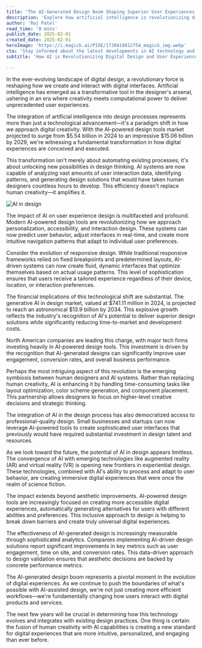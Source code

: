 ```yaml
---
title: 'The AI-Generated Design Boom Shaping Superior User Experiences'
description: 'Explore how artificial intelligence is revolutionizing digital design and user experience. From market projections showing explosive growth to the emerging symbiosis between human designers and AI systems, discover how this technological shift is creating more intuitive, personalized, and engaging digital experiences.'
author: 'Raj Patel'
read_time: '8 mins'
publish_date: 2025-02-01
created_date: 2025-02-01
heroImage: 'https://i.magick.ai/PIXE/1738419812754_magick_img.webp'
cta: 'Stay informed about the latest developments in AI technology and join our growing community of tech enthusiasts!'
subtitle: 'How AI is Revolutionizing Digital Design and User Experience'

---
```


In the ever-evolving landscape of digital design, a revolutionary force is reshaping how we create and interact with digital interfaces. Artificial intelligence has emerged as a transformative tool in the designer's arsenal, ushering in an era where creativity meets computational power to deliver unprecedented user experiences.

The integration of artificial intelligence into design processes represents more than just a technological advancement—it's a paradigm shift in how we approach digital creativity. With the AI-powered design tools market projected to surge from $5.54 billion in 2024 to an impressive $15.06 billion by 2029, we're witnessing a fundamental transformation in how digital experiences are conceived and executed.

This transformation isn't merely about automating existing processes; it's about unlocking new possibilities in design thinking. AI systems are now capable of analyzing vast amounts of user interaction data, identifying patterns, and generating design solutions that would have taken human designers countless hours to develop. This efficiency doesn't replace human creativity—it amplifies it.

![AI in design](https://assets.magick.ai/design-hero.jpg)

The impact of AI on user experience design is multifaceted and profound. Modern AI-powered design tools are revolutionizing how we approach personalization, accessibility, and interaction design. These systems can now predict user behavior, adjust interfaces in real-time, and create more intuitive navigation patterns that adapt to individual user preferences.

Consider the evolution of responsive design. While traditional responsive frameworks relied on fixed breakpoints and predetermined layouts, AI-driven systems can now create fluid, dynamic interfaces that optimize themselves based on actual usage patterns. This level of sophistication ensures that users receive a tailored experience regardless of their device, location, or interaction preferences.

The financial implications of this technological shift are substantial. The generative AI in design market, valued at $741.11 million in 2024, is projected to reach an astronomical $13.9 billion by 2034. This explosive growth reflects the industry's recognition of AI's potential to deliver superior design solutions while significantly reducing time-to-market and development costs.

North American companies are leading this charge, with major tech firms investing heavily in AI-powered design tools. This investment is driven by the recognition that AI-generated designs can significantly improve user engagement, conversion rates, and overall business performance.

Perhaps the most intriguing aspect of this revolution is the emerging symbiosis between human designers and AI systems. Rather than replacing human creativity, AI is enhancing it by handling time-consuming tasks like layout optimization, color scheme generation, and component placement. This partnership allows designers to focus on higher-level creative decisions and strategic thinking.

The integration of AI in the design process has also democratized access to professional-quality design. Small businesses and startups can now leverage AI-powered tools to create sophisticated user interfaces that previously would have required substantial investment in design talent and resources.

As we look toward the future, the potential of AI in design appears limitless. The convergence of AI with emerging technologies like augmented reality (AR) and virtual reality (VR) is opening new frontiers in experiential design. These technologies, combined with AI's ability to process and adapt to user behavior, are creating immersive digital experiences that were once the realm of science fiction.

The impact extends beyond aesthetic improvements. AI-powered design tools are increasingly focused on creating more accessible digital experiences, automatically generating alternatives for users with different abilities and preferences. This inclusive approach to design is helping to break down barriers and create truly universal digital experiences.

The effectiveness of AI-generated design is increasingly measurable through sophisticated analytics. Companies implementing AI-driven design solutions report significant improvements in key metrics such as user engagement, time on site, and conversion rates. This data-driven approach to design validation ensures that aesthetic decisions are backed by concrete performance metrics.

The AI-generated design boom represents a pivotal moment in the evolution of digital experiences. As we continue to push the boundaries of what's possible with AI-assisted design, we're not just creating more efficient workflows—we're fundamentally changing how users interact with digital products and services.

The next few years will be crucial in determining how this technology evolves and integrates with existing design practices. One thing is certain: the fusion of human creativity with AI capabilities is creating a new standard for digital experiences that are more intuitive, personalized, and engaging than ever before.